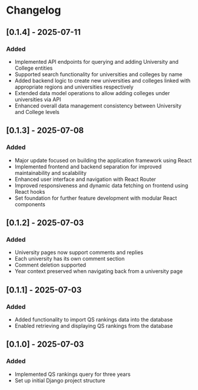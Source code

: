 # Changelog

## [0.1.4] - 2025-07-11

### Added

- Implemented API endpoints for querying and adding University and College entities
- Supported search functionality for universities and colleges by name
- Added backend logic to create new universities and colleges linked with appropriate regions and universities
  respectively
- Extended data model operations to allow adding colleges under universities via API
- Enhanced overall data management consistency between University and College levels

## [0.1.3] - 2025-07-08

### Added

- Major update focused on building the application framework using React
- Implemented frontend and backend separation for improved maintainability and scalability
- Enhanced user interface and navigation with React Router
- Improved responsiveness and dynamic data fetching on frontend using React hooks
- Set foundation for further feature development with modular React components

## [0.1.2] - 2025-07-03

### Added

- University pages now support comments and replies
- Each university has its own comment section
- Comment deletion supported
- Year context preserved when navigating back from a university page

## [0.1.1] - 2025-07-03

### Added

- Added functionality to import QS rankings data into the database
- Enabled retrieving and displaying QS rankings from the database

## [0.1.0] - 2025-07-03

### Added

- Implemented QS rankings query for three years
- Set up initial Django project structure

